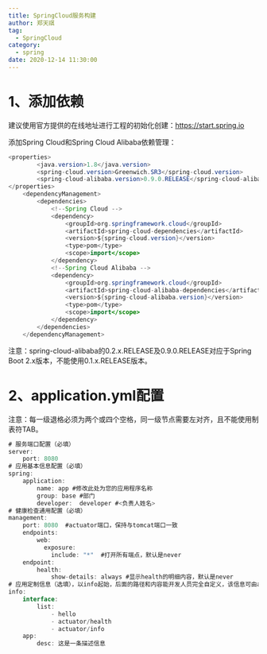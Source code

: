 ```yaml
---
title: SpringCloud服务构建
author: 郑天祺
tag:
  - SpringCloud
category:
  - spring
date: 2020-12-14 11:30:00
---
```


# 1、添加依赖

建议使用官方提供的在线地址进行工程的初始化创建：https://start.spring.io

添加Spring Cloud和Spring Cloud Alibaba依赖管理：
	

```java
<properties>
		<java.version>1.8</java.version>
		<spring-cloud.version>Greenwich.SR3</spring-cloud.version>
		<spring-cloud-alibaba.version>0.9.0.RELEASE</spring-cloud-alibaba.version>
</properties>
	<dependencyManagement>
		<dependencies>
			<!--Spring Cloud -->
			<dependency>
				<groupId>org.springframework.cloud</groupId>
				<artifactId>spring-cloud-dependencies</artifactId>
				<version>${spring-cloud.version}</version>
				<type>pom</type>
				<scope>import</scope>
			</dependency>
			<!--Spring Cloud Alibaba -->
			<dependency>
				<groupId>org.springframework.cloud</groupId>
				<artifactId>spring-cloud-alibaba-dependencies</artifactId>
				<version>${spring-cloud-alibaba.version}</version>
				<type>pom</type>
				<scope>import</scope>
			</dependency>
		</dependencies>
	</dependencyManagement>
```

注意：spring-cloud-alibaba的0.2.x.RELEASE及0.9.0.RELEASE对应于Spring Boot 2.x版本，不能使用0.1.x.RELEASE版本。

# 2、application.yml配置

注意：每一级退格必须为两个或四个空格，同一级节点需要左对齐，且不能使用制表符TAB。

```java
# 服务端口配置（必填）
server:  
    port: 8080
# 应用基本信息配置（必填）
spring:
    application:
        name: app #修改此处为您的应用程序名称
        group: base #部门
        developer:  developer #<负责人姓名>
# 健康检查通用配置（必填）
management:
    port: 8080  #actuator端口，保持与tomcat端口一致
    endpoints:
        web:
          exposure:
            include: "*"  #打开所有端点，默认是never
    endpoint:
        health:
            show-details: always #显示health的明细内容，默认是never
# 应用定制信息（选填），以info起始，后面的路径和内容能开发人员完全自定义，该信息可由actuator/info请求获取
info:
    interface:
        list: 
            - hello
            - actuator/health
            - actuator/info
    app:
        desc: 这是一条描述信息
```

